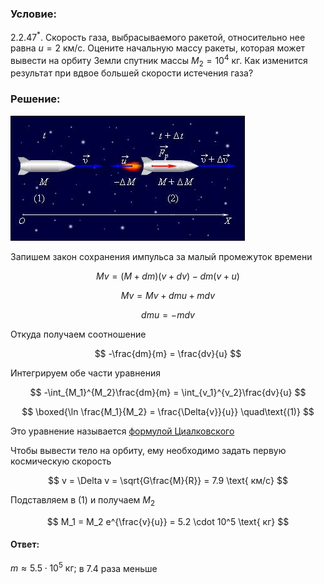 ###  Условие:

$2.2.47^*.$ Скорость газа, выбрасываемого ракетой, относительно нее равна $u=2 \text{ км/с}$. Оцените начальную массу ракеты, которая может вывести на орбиту Земли спутник массы $M_2=10^4 \text{ кг}$. Как изменится результат при вдвое большей скорости истечения газа?

###  Решение:

![ Схема движения ракеты |375x200, 59%](../../img/2.2.47/draw.jpg)

Запишем закон сохранения импульса за малый промежуток времени

$$
Mv = (M+dm)(v+dv) - dm(v+u)
$$

$$
Mv = Mv + dmu + mdv
$$

$$
dmu = -mdv
$$

Откуда получаем соотношение

$$
-\frac{dm}{m} = \frac{dv}{u}
$$

Интегрируем обе части уравнения

$$
-\int_{M_1}^{M_2}\frac{dm}{m} = \int_{v_1}^{v_2}\frac{dv}{u}
$$

$$
\boxed{\ln \frac{M_1}{M_2} = \frac{\Delta{v}}{u}} \quad\text{(1)}
$$

Это уравнение называется [формулой Циалковского](https://en.wikipedia.org/wiki/Tsiolkovsky_rocket_equation)

Чтобы вывести тело на орбиту, ему необходимо задать первую космическую скорость

$$
v = \Delta v = \sqrt{G\frac{M}{R}} = 7.9 \text{ км/с}
$$

Подставляем в $\text{(1)}$ и получаем $M_2$

$$
M_1 = M_2 e^{\frac{v}{u}} = 5.2 \cdot 10^5 \text{ кг}
$$

####  Ответ:

$m \approx 5.5 \cdot 10^5 \text{ кг};$ в $7.4$ раза меньше